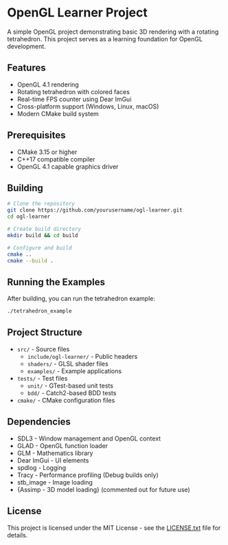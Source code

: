 # OpenGL Learner Project

A simple OpenGL project demonstrating basic 3D rendering with a rotating tetrahedron. This project serves as a learning foundation for OpenGL development.

## Features

- OpenGL 4.1 rendering
- Rotating tetrahedron with colored faces
- Real-time FPS counter using Dear ImGui
- Cross-platform support (Windows, Linux, macOS)
- Modern CMake build system

## Prerequisites

- CMake 3.15 or higher
- C++17 compatible compiler
- OpenGL 4.1 capable graphics driver

## Building

```bash
# Clone the repository
git clone https://github.com/yourusername/ogl-learner.git
cd ogl-learner

# Create build directory
mkdir build && cd build

# Configure and build
cmake ..
cmake --build .
```

## Running the Examples

After building, you can run the tetrahedron example:

```bash
./tetrahedron_example
```

## Project Structure

- `src/` - Source files
  - `include/ogl-learner/` - Public headers
  - `shaders/` - GLSL shader files
  - `examples/` - Example applications
- `tests/` - Test files
  - `unit/` - GTest-based unit tests
  - `bdd/` - Catch2-based BDD tests
- `cmake/` - CMake configuration files

## Dependencies

- SDL3 - Window management and OpenGL context
- GLAD - OpenGL function loader
- GLM - Mathematics library
- Dear ImGui - UI elements
- spdlog - Logging
- Tracy - Performance profiling (Debug builds only)
- stb_image - Image loading
- {Assimp - 3D model loading} (commented out for future use)

## License

This project is licensed under the MIT License - see the [LICENSE.txt](LICENSE.txt) file for details.
